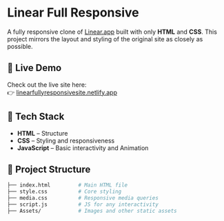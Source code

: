 # Linear Full Responsive

A fully responsive clone of [Linear.app](https://linear.app) built with only **HTML** and **CSS**. This project mirrors the layout and styling of the original site as closely as possible.

## 🔗 Live Demo

Check out the live site here:  
👉 [linearfullyresponsivesite.netlify.app](https://linearfullyresponsivesite.netlify.app/)

## 🧱 Tech Stack

- **HTML** – Structure
- **CSS** – Styling and responsiveness
- **JavaScript** – Basic interactivity and Animation

## 📁 Project Structure

```bash
├── index.html         # Main HTML file
├── style.css          # Core styling
├── media.css          # Responsive media queries
├── script.js          # JS for any interactivity
├── Assets/            # Images and other static assets
